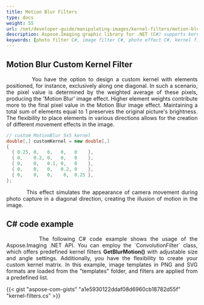 ```yaml
---
title: Motion Blur Filters
type: docs
weight: 55
url: /net/developer-guide/manipulating-images/kernel-filters/motion-blur-filter/
description: Aspose.Imaging graphic library for .NET (C#) supports kernel filters such MotionBlur as well as custom kernels.
keywords: [photo filter C#, image filter C#, photo effect C#, kernel filter, blur image, MotionBlur filter, kernel matrix, convolution operation, custom kernel filter]
---
```


## Motion Blur Custom Kernel Filter

<p align='justify'>
&nbsp;&nbsp;&nbsp;&nbsp;&nbsp;&nbsp;&nbsp;&nbsp;
You have the option to design a custom kernel with elements positioned, for instance, exclusively along one diagonal. In such a scenario, the pixel value is determined by the weighted average of these pixels, producing the 'Motion Blur' image effect. Higher element weights contribute more to the final pixel value in the Motion Blur image effect. Maintaining a total sum of elements equal to 1 preserves the original picture's brightness. The flexibility to place elements in various directions allows for the creation of different movement effects in the image.
</p>

```cs
// custom MotionBlur 5x5 kernel
double[,] customKernel = new double[,]
{
  { 0.25, 0,   0,   0,   0    },
  { 0,    0.2, 0,   0,   0    },
  { 0,    0,   0.1, 0,   0    },
  { 0,    0,   0,   0.2, 0    },
  { 0,    0,   0,    0,  0.25 },
};
```
<p align='justify'>
&nbsp;&nbsp;&nbsp;&nbsp;&nbsp;&nbsp;&nbsp;&nbsp;
This effect simulates the appearance of camera movement during photo capture in a diagonal direction, creating the illusion of motion in the image.
</p>


## C# code example

<p align='justify'>
&nbsp;&nbsp;&nbsp;&nbsp;&nbsp;&nbsp;&nbsp;&nbsp;
The following C# code example shows the usage of the Aspose.Imaging .NET API. You can employ the `ConvolutionFilter` class, which offers predefined kernel filters <strong>GetBlurMotion()</strong> with adjustable size and angle settings. Additionally, you have the flexibility to create your custom kernel matrix. In this example, image templates in PNG and SVG formats are loaded from the "templates" folder, and filters are applied from a predefined list.
</p>

{{< gist "aspose-com-gists" "a1e5930122ddaf08d6960cb18782d55f" "kernel-filters.cs" >}}
